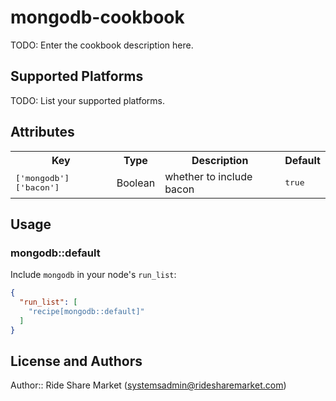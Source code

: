 # mongodb-cookbook

TODO: Enter the cookbook description here.

## Supported Platforms

TODO: List your supported platforms.

## Attributes

<table>
  <tr>
    <th>Key</th>
    <th>Type</th>
    <th>Description</th>
    <th>Default</th>
  </tr>
  <tr>
    <td><tt>['mongodb']['bacon']</tt></td>
    <td>Boolean</td>
    <td>whether to include bacon</td>
    <td><tt>true</tt></td>
  </tr>
</table>

## Usage

### mongodb::default

Include `mongodb` in your node's `run_list`:

```json
{
  "run_list": [
    "recipe[mongodb::default]"
  ]
}
```

## License and Authors

Author:: Ride Share Market (<systemsadmin@ridesharemarket.com>)
